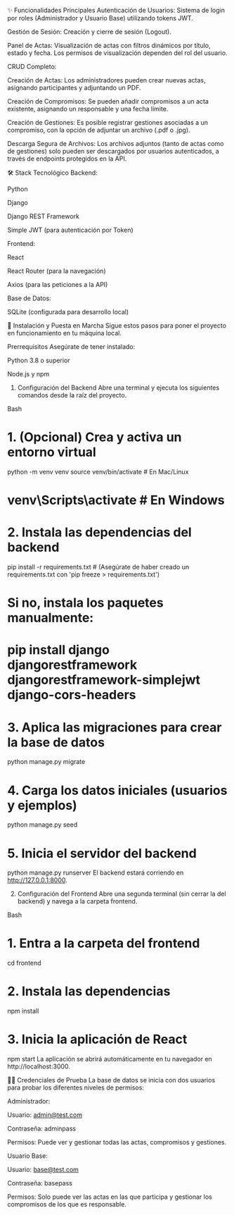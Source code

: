 ✨ Funcionalidades Principales
Autenticación de Usuarios: Sistema de login por roles (Administrador y Usuario Base) utilizando tokens JWT.

Gestión de Sesión: Creación y cierre de sesión (Logout).

Panel de Actas: Visualización de actas con filtros dinámicos por título, estado y fecha. Los permisos de visualización dependen del rol del usuario.

CRUD Completo:

Creación de Actas: Los administradores pueden crear nuevas actas, asignando participantes y adjuntando un PDF.

Creación de Compromisos: Se pueden añadir compromisos a un acta existente, asignando un responsable y una fecha límite.

Creación de Gestiones: Es posible registrar gestiones asociadas a un compromiso, con la opción de adjuntar un archivo (.pdf o .jpg).

Descarga Segura de Archivos: Los archivos adjuntos (tanto de actas como de gestiones) solo pueden ser descargados por usuarios autenticados, a través de endpoints protegidos en la API.

🛠️ Stack Tecnológico
Backend:

Python

Django

Django REST Framework

Simple JWT (para autenticación por Token)

Frontend:

React

React Router (para la navegación)

Axios (para las peticiones a la API)

Base de Datos:

SQLite (configurada para desarrollo local)

🚀 Instalación y Puesta en Marcha
Sigue estos pasos para poner el proyecto en funcionamiento en tu máquina local.

Prerrequisitos
Asegúrate de tener instalado:

Python 3.8 o superior

Node.js y npm

1. Configuración del Backend
Abre una terminal y ejecuta los siguientes comandos desde la raíz del proyecto.

Bash

# 1. (Opcional) Crea y activa un entorno virtual
python -m venv venv
source venv/bin/activate  # En Mac/Linux
# venv\Scripts\activate    # En Windows

# 2. Instala las dependencias del backend
pip install -r requirements.txt # (Asegúrate de haber creado un requirements.txt con 'pip freeze > requirements.txt')
# Si no, instala los paquetes manualmente:
# pip install django djangorestframework djangorestframework-simplejwt django-cors-headers

# 3. Aplica las migraciones para crear la base de datos
python manage.py migrate

# 4. Carga los datos iniciales (usuarios y ejemplos)
python manage.py seed

# 5. Inicia el servidor del backend
python manage.py runserver
El backend estará corriendo en http://127.0.0.1:8000.

2. Configuración del Frontend
Abre una segunda terminal (sin cerrar la del backend) y navega a la carpeta frontend.

Bash

# 1. Entra a la carpeta del frontend
cd frontend

# 2. Instala las dependencias
npm install

# 3. Inicia la aplicación de React
npm start
La aplicación se abrirá automáticamente en tu navegador en http://localhost:3000.

🧑‍💻 Credenciales de Prueba
La base de datos se inicia con dos usuarios para probar los diferentes niveles de permisos:

Administrador:

Usuario: admin@test.com

Contraseña: adminpass

Permisos: Puede ver y gestionar todas las actas, compromisos y gestiones.

Usuario Base:

Usuario: base@test.com

Contraseña: basepass

Permisos: Solo puede ver las actas en las que participa y gestionar los compromisos de los que es responsable.